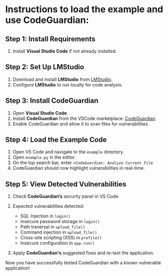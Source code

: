 # Instructions to load the example and use CodeGuardian:

## Step 1: Install Requirements

1. Install **Visual Studio Code** if not already installed.

## Step 2: Set Up LMStudio

1. Download and install **LMStudio** from [LMStudio](https://lmstudio.ai).
2. Configure **LMStudio** to run locally for code analysis.

## Step 3: Install CodeGuardian

1. Open **Visual Studio Code**.
2. Install **CodeGuardian** from the VSCode marketplace: [CodeGuardian](https://marketplace.visualstudio.com/items?itemName=gokulnpc.codeguardian).
3. Enable CodeGuardian and allow it to scan files for vulnerabilities.

## Step 4: Load the Example Code

1. Open VS Code and navigate to the `example` directory.
2. Open `example.py` in the editor.
3. On the top search bar, enter `>CodeGuardian: Analyze Current File`
4. CodeGuardian should now highlight vulnerabilities in real-time.

## Step 5: View Detected Vulnerabilities

1. Check **CodeGuardian’s** security panel in VS Code.
2. Expected vulnerabilities detected:

   - SQL Injection in `login()`
   - Insecure password storage in `login()`
   - Path traversal in `upload_file()`
   - Command injection in `upload_file()`
   - Cross-site scripting (XSS) in `profile()`
   - Insecure configuration in `app.run()`

3. Apply **CodeGuardian's** suggested fixes and re-test the application.

Now you have successfully tested CodeGuardian with a known vulnerable application!
